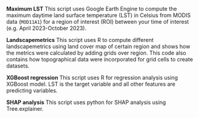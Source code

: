**Maximum LST**
This script uses Google Earth Engine to compute the maximum daytime land surface temperature (LST) in Celsius from MODIS data (`MOD11A1`) for a region of interest (ROI) between your time of interest (e.g. April 2023-October 2023).

**Landscapemetrics** 
This script uses R to compute different landscapemetrics using land cover map of certain region and shows how the metrics were calculated by adding grids over region. This code also contains how topographical data were incorporated for grid cells to create datasets. 

**XGBoost regression**
This script uses R for regression analysis using XGBoost model. LST is the target variable and all other features are predicting variables. 

**SHAP analysis**
This script uses python for SHAP analysis using Tree.explainer. 

